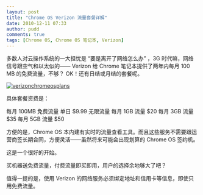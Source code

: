 ```yaml
---
layout: post
title: "Chrome OS Verizon 流量套餐详解"
date: 2010-12-11 07:33
author: pudd
comments: true
tags: [Chrome OS, Chrome OS 笔记本, Verizon]
---
```

多数人对云操作系统的一大担忧是 “要是离开了网络怎么办” ，3G 时代嘛，网络信号跟空气和以太似的—— Verizon 给 Chrome 笔记本提供了两年内每月 100 MB 的免费流量，不够？ OK！还有日结或月结的套餐呢。

<a href="http://img.chromi.org/2010/12/verizonchromeosplans.png">![](http://img.chromi.org/2010/12/verizonchromeosplans.png "verizonchromeosplans")</a>

具体套餐资费是：

每月 100MB 免费流量
单日 $9.99 无限流量
每月 1GB 流量 $20
每月 3GB 流量 $35
每月 5GB 流量 $50

方便的是，Chrome OS 本内建有实时的流量查看工具。而且这些服务不需要跟运营商签长期合同，方便灵活——虽然将来可能会出现划算的 Chrome OS 签约机。

这是一个很好的开始。

买机器送免费流量，付费流量即买即用，用户的选择余地够大了吧？

值得一提的是，使用 Verizon 的网络服务必须绑定地址和信用卡等信息，即使只用免费流量。


